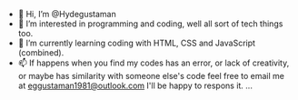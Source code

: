 - 👋 Hi, I’m @Hydegustaman
- 👀 I’m interested in programming and coding, well all sort of tech things too.
- 🌱 I’m currently learning coding with HTML, CSS and JavaScript (combined).
- 📫 If happens when you find my codes has an error, or lack of creativity, or maybe has similarity with someone else's code feel free to email me at eggustaman1981@outlook.com I'll be happy to respons it. ...

<!---
Hydegustaman/Hydegustaman is a ✨ special ✨ repository because its `README.md` (this file) appears on your GitHub profile.
You can click the Preview link to take a look at your changes.
--->
